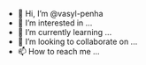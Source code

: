 - 👋 Hi, I’m @vasyl-penha
- 👀 I’m interested in ...
- 🌱 I’m currently learning ...
- 💞️ I’m looking to collaborate on ...
- 📫 How to reach me ...

<!---
vasyl-penha/vasyl-penha is a ✨ special ✨ repository because its `README.md` (this file) appears on your GitHub profile.
You can click the Preview link to take a look at your changes.
--->

